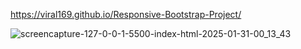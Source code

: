 https://viral169.github.io/Responsive-Bootstrap-Project/

![screencapture-127-0-0-1-5500-index-html-2025-01-31-00_13_43](https://github.com/user-attachments/assets/8571d098-6c79-4d2d-a54f-2c0b2566bbe9)
